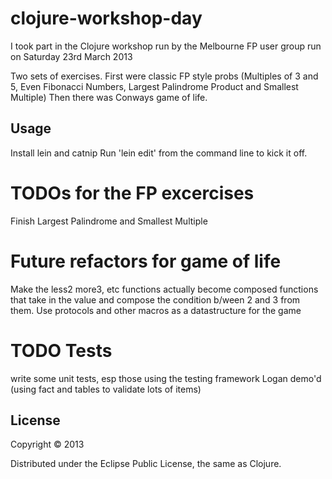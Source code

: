 # clojure-workshop-day

I took part in the Clojure workshop run by the Melbourne FP user group run on Saturday 23rd March 2013

Two sets of exercises.
First were classic FP style probs (Multiples of 3 and 5, Even Fibonacci Numbers, Largest Palindrome Product and
Smallest Multiple)
Then there was Conways game of life.

## Usage
Install lein and catnip
Run 'lein edit' from the command line to kick it off.

# TODOs for the FP excercises
Finish Largest Palindrome and Smallest Multiple

# Future refactors for game of life
Make the less2 more3, etc functions actually become composed functions that take in the value and compose the condition
b/ween 2 and 3 from them.
Use protocols and other macros as a datastructure for the game

# TODO Tests
write some unit tests, esp those using the testing framework Logan demo'd (using fact and tables to validate lots of items)



## License

Copyright © 2013

Distributed under the Eclipse Public License, the same as Clojure.
